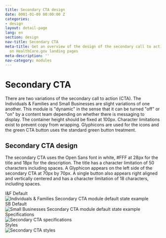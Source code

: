 ```yaml
---
title: Secondary CTA design
date: 0001-01-09 00:00:00 Z
categories:
- design
layout: detail-page
lang: en
section: design
nav-title: Secondary CTA
meta-title: Get an overview of the design of the secondary call to action areas used
  on HealthCare.gov landing pages
meta-description: ''
nav-category: modules
---
```


# Secondary CTA 

<div class="intro">
There are two variations of the secondary call to action (CTA). The Individuals &amp; Families and Small Businesses are slight variations of one another. This module is "dynamic" in the sense that it can be turned "off" or "on" by a content team depending on whether there is messaging to display. The container height should be fixed at 100px. Character limitations exist to prevent copy from wrapping. Glyphicons are used for the icons and the green CTA button uses the standard green button treatment.
</div>

<div class="hr"></div>

## Secondary CTA design

The secondary CTA uses the Open Sans font in white, #FFF at 28px for the title and 18px for the description. The title has a character limitation of 50 characters including spaces. A Glyphicon appears on the left side of the secondary CTA at 70px by 70px. A single button also appears right aligned and vertically centered and has a character limitation of 18 characters,  including spaces.
<div class="caption">I&amp;F Default</div>
<img class="full" src="{{site.baseurl}}/images/design/modules/secondary-cta/1_Default.png" alt="Individuals & Families Secondary CTA module default state example"/>

<div class="caption">SB Default</div>
<img class="full" src="{{site.baseurl}}/images/design/modules/secondary-cta/2_SBDefault.png" alt="Small Businesses Secondary CTA module default state example"/>

<div class="caption">Specifications</div>
<img class="full" src="{{site.baseurl}}/images/design/modules/secondary-cta/3_Specs.png" alt="Secondary CTA specifications"/>

<div class="caption">Styles</div>
<img class="full" src="{{site.baseurl}}/images/design/modules/secondary-cta/4_Styles.png" alt="Secondary CTA styles"/>
